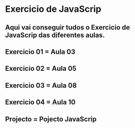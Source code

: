 # Exercicio de JavaScrip

## Aqui vai conseguir tudos o Exercicio de JavaScrip das diferentes aulas.

## Exercicio 01 = Aula 03
## Exercicio 02 = Aula 05
## Exercicio 03 = Aula 08
## Exercicio 04 = Aula 10
## Projecto = Pojecto JavaScrip
